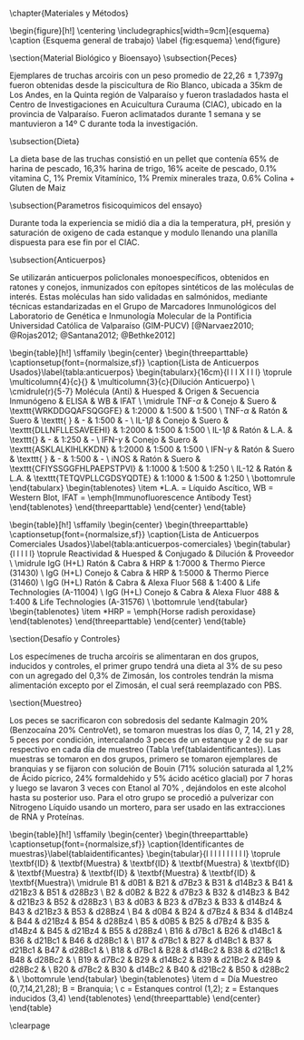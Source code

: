 \chapter{Materiales y Métodos}

\begin{figure}[h!]
	\centering
		\includegraphics[width=9cm]{esquema} 
	\caption {Esquema general de trabajo}
	\label {fig:esquema}
\end{figure}

\section{Material Biológico y Bioensayo}
\subsection{Peces}

Ejemplares de truchas arcoiris con un peso promedio de 22,26 $\pm$ 1,7397g fueron obtenidas desde la piscicultura de Rio Blanco, ubicada a 35km de Los Andes, en la Quinta región de Valparaíso y fueron trasladados hasta el Centro de Investigaciones en Acuicultura Curauma (CIAC), ubicado en la provincia de Valparaíso. Fueron aclimatados durante 1 semana y se mantuvieron a 14º C durante toda la investigación.

\subsection{Dieta}

La dieta base de las truchas consistió en un pellet que contenía 65\% de harina de pescado, 16,3\% harina de trigo, 16\% aceite de pescado, 0.1\% vitamina C, 1\% Premix Vitamínico, 1\% Premix minerales traza, 0.6\% Colina + Gluten de Maiz

\subsection{Parametros fisicoquimicos del ensayo}

Durante toda la experiencia se midió dia a dia la temperatura, pH, presión y saturación de oxigeno de cada estanque y modulo llenando una planilla dispuesta para ese fin por el CIAC.

\subsection{Anticuerpos}

Se utilizarán anticuerpos policlonales monoespecíficos, obtenidos en ratones y conejos, inmunizados con epítopes sintéticos de las moléculas de interés. Estas moléculas han sido validadas en salmónidos, mediante técnicas estandarizadas en el Grupo de Marcadores Inmunológicos del Laboratorio de Genética e Inmunología Molecular de la Pontificia Universidad Católica de Valparaíso (GIM-PUCV) [@Narvaez2010; @Rojas2012; @Santana2012; @Bethke2012]

\begin{table}[h!]
\sffamily
  \begin{center}
    \begin{threeparttable}
    \captionsetup{font={normalsize,sf}}
      \caption{Lista de Anticuerpos Usados}\label{tabla:anticuerpos}
      \begin{tabularx}{16cm}{l l l X l l l}
	\toprule
	\multicolumn{4}{c}{} & \multicolumn{3}{c}{Dilución Anticuerpo} \\
	\cmidrule(r){5-7}
	Molécula (Anti) & Huesped & Origen & Secuencia Inmunógeno & ELISA & WB & IFAT \\
	\midrule
	TNF-$\alpha$ & Conejo & Suero & \texttt{WRKDDGQAFSQGGFE} & 1:2000 & 1:500 & 1:500 \\
	TNF-$\alpha$ & Ratón & Suero & \texttt{ } & - & 1:500 & - \\
	IL-1$\beta$ & Conejo & Suero &  \texttt{DLLNFLLESAVEEHI} & 1:2000 & 1:500 & 1:500 \\
	IL-1$\beta$ & Ratón & L.A. & \texttt{} & - & 1:250 & - \\
	IFN-$\gamma$ & Conejo & Suero & \texttt{ASKLALKIHLKKDN} & 1:2000 & 1:500 & 1:500 \\
	IFN-$\gamma$ & Ratón & Suero & \texttt{ } & - & 1:500 & - \\
	iNOS & Ratón & Suero & \texttt{CFIYSSGGFHLPAEPSTPVI} & 1:1000 & 1:500 & 1:250 \\
	IL-12 & Ratón & L.A. & \texttt{TETQVPLLCGDSYQDTE} & 1:1000 & 1:500 & 1:250 \\
	\bottomrule
		\end{tabularx}
\begin{tablenotes}
  \item *L.A. = Líquido Ascítico, WB = Western Blot, IFAT = \emph{Immunofluorescence Antibody Test}
\end{tablenotes}
\end{threeparttable}
\end{center}
\end{table}

\begin{table}[h!]
\sffamily
  \begin{center}
    \begin{threeparttable}
    \captionsetup{font={normalsize,sf}}
      \caption{Lista de Anticuerpos Comerciales Usados}\label{tabla:anticuerpos-comerciales}
      \begin{tabular}{l l l l l}
	\toprule
	Reactividad & Huesped & Conjugado & Dilución & Proveedor \\
	\midrule
	IgG (H+L) Ratón & Cabra & HRP & 1:7000 & Thermo Pierce (31430) \\
	IgG (H+L) Conejo & Cabra & HRP & 1:5000 & Thermo Pierce (31460) \\
	IgG (H+L) Ratón & Cabra & Alexa Fluor 568 & 1:400 & Life Technologies (A-11004) \\
	IgG (H+L) Conejo & Cabra & Alexa Fluor 488 & 1:400 & Life Technologies (A-31576) \\
 	\bottomrule
		\end{tabular}
\begin{tablenotes}
  \item *HRP = \emph{Horse radish peroxidase}
\end{tablenotes}
\end{threeparttable}
\end{center}
\end{table}

\section{Desafío y Controles}

Los especímenes de trucha arcoíris se alimentaran en dos grupos, inducidos y controles, el primer grupo tendrá una dieta al 3\% de su peso con un agregado del 0,3\% de Zimosán, los controles tendrán la misma alimentación excepto por el Zimosán, el cual será reemplazado con PBS.

\section{Muestreo}

Los peces se sacrificaron con sobredosis del sedante Kalmagin 20\% (Benzocaína 20\% CentroVet), se tomaron muestras los días 0, 7, 14, 21 y 28, 5 peces por condición, intercalando 3 peces de un estanque y 2 de su par respectivo en cada día de muestreo (Tabla \ref{tablaidentificantes}). Las muestras se tomaron en dos grupos, primero se tomaron ejemplares de branquias y se fijaron con solución de Bouin (71\% solución saturada al 1,2\% de Ácido pícrico, 24\% formaldehido y 5\% ácido acético glacial) por 7 horas y luego se lavaron 3 veces con Etanol al 70\% , dejándolos en este alcohol hasta su posterior uso. Para el otro grupo se procedió a pulverizar con Nitrogeno Líquido usando un mortero, para ser usado en las extracciones de RNA y Proteínas.

\begin{table}[h!]
\sffamily
\begin{center}
    \begin{threeparttable}
    \captionsetup{font={normalsize,sf}}
      \caption{Identificantes de muestras}\label{tablaidentificantes}
      \begin{tabular}{l l l l l l l l l l}
	\toprule
	\textbf{ID} & \textbf{Muestra} & \textbf{ID} & \textbf{Muestra} & \textbf{ID} & \textbf{Muestra} & \textbf{ID} & \textbf{Muestra} & \textbf{ID} & \textbf{Muestra}\\
	\midrule
	B1 & d0B1 & B21 & d7Bz3 & B31 & d14Bz3 & B41 & d21Bz3 & B51 & d28Bz3 \\
	B2 & d0B2 & B22 & d7Bz3 & B32 & d14Bz3 & B42 & d21Bz3 & B52 & d28Bz3 \\
	B3 & d0B3 & B23 & d7Bz3 & B33 & d14Bz4 & B43 & d21Bz3 & B53 & d28Bz4 \\
	B4 & d0B4 & B24 & d7Bz4 & B34 & d14Bz4 & B44 & d21Bz4 & B54 & d28Bz4 \\
	B5 & d0B5 & B25 & d7Bz4 & B35 & d14Bz4 & B45 & d21Bz4 & B55 & d28Bz4 \\
	B16 & d7Bc1 & B26 & d14Bc1 & B36 & d21Bc1 & B46 & d28Bc1 & \\
	B17 & d7Bc1 & B27 & d14Bc1 & B37 & d21Bc1 & B47 & d28Bc1 & \\
	B18 & d7Bc1 & B28 & d14Bc2 & B38 & d21Bc1 & B48 & d28Bc2 & \\
	B19 & d7Bc2 & B29 & d14Bc2 & B39 & d21Bc2 & B49 & d28Bc2 & \\
	B20 & d7Bc2 & B30 & d14Bc2 & B40 & d21Bc2 & B50 & d28Bc2 & \\
\bottomrule
\end{tabular}
\begin{tablenotes}
  \item d = Día Muestreo (0,7,14,21,28); B = Branquia; \\
  c = Estanques control (1,2); z = Estanques inducidos (3,4)
\end{tablenotes}
\end{threeparttable}
\end{center}
\end{table}
	
	
\clearpage
